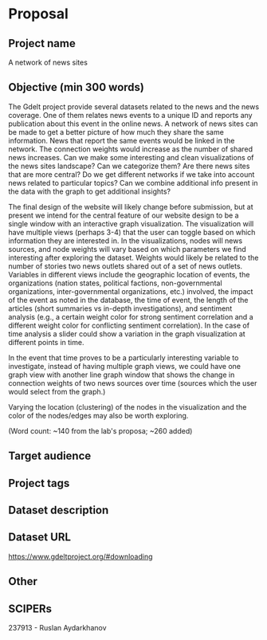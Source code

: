 # Proposal

## Project name
A network of news sites

## Objective (min 300 words)
The Gdelt project provide several datasets related to the news and the news coverage. One of
them relates news events to a unique ID and reports any publication about this event in the online news. A
network of news sites can be made to get a better picture of how much they share the same information. News
that report the same events would be linked in the network. The connection weights would increase as the
number of shared news increases. Can we make some interesting and clean visualizations of the news sites
landscape? Can we categorize them? Are there news sites that are more central? Do we get different networks if
we take into account news related to particular topics? Can we combine additional info present in the data with
the graph to get additional insights?

The final design of the website will likely change before submission, but at present we intend for the central feature of our website design to be a single window with an interactive graph visualization. The visualization will have multiple views (perhaps 3-4) that the user can toggle based on which information they are interested in. In the visualizations, nodes will news sources, and node weights will vary based on which parameters we find interesting after exploring the dataset. Weights would likely be related to the number of stories two news outlets shared out of a set of news outlets. Variables in different views include the geographic location of events, the organizations (nation states, political factions, non-governmental organizations, inter-governmental organizations, etc.) involved, the impact of the event as noted in the database, the time of event, the length of the articles (short summaries vs in-depth investigations), and sentiment analysis (e.g., a certain weight color for strong sentiment correlation and a different weight color for conflicting sentiment correlation).  In the case of time analysis a slider could show a variation in the graph visualization at different points in time. 

In the event that time proves to be a particularly interesting variable to investigate, instead of having multiple graph views, we could have one graph view with another line graph window that shows the change in connection weights of two news sources over time (sources which the user would select from the graph.)

Varying the location (clustering) of the nodes in the visualization and the color of the nodes/edges may also be worth exploring.

(Word count: ~140 from the lab's proposa; ~260 added)

## Target audience

## Project tags

## Dataset description

## Dataset URL
https://www.gdeltproject.org/#downloading

## Other

## SCIPERs

237913 - Ruslan Aydarkhanov 

